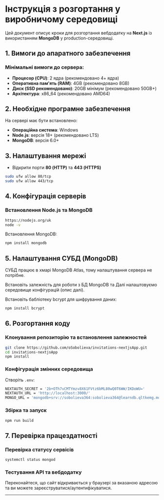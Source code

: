 # Інструкція з розгортання у виробничому середовищі

Цей документ описує кроки для розгортання вебдодатку на **Next.js** із використанням **MongoDB** у production-середовищі.

## 1. Вимоги до апаратного забезпечення
### Мінімальні вимоги до сервера:
- **Процесор (CPU)**: 2 ядра (рекомендовано 4+ ядра)
- **Оперативна пам'ять (RAM)**: 4GB (рекомендовано 8GB)
- **Диск (SSD рекомендовано)**: 20GB мінімум (рекомендовано 50GB+)
- **Архітектура**: x86_64 (рекомендовано AMD64)

## 2. Необхідне програмне забезпечення
На сервері має бути встановлено:
- **Операційна система**: Windows
- **Node.js**: версія 18+ (рекомендовано LTS)
- **MongoDB**: версія 6.0+

## 3. Налаштування мережі
- Відкрити порти **80 (HTTP)** та **443 (HTTPS)**

```sh
sudo ufw allow 80/tcp
sudo ufw allow 443/tcp
```

## 4. Конфігурація серверів
### Встановлення Node.js та MongoDB
```sh
https://nodejs.org/uk
node -v
```

Встановлення MongoDB:
```sh
npm install mongodb
```

## 5. Налаштування СУБД (MongoDB)
СУБД працює в хмарі MongoDB Atlas, тому налаштування сервера не потрібне.

Встановіть залежність для роботи з БД MongoDB та 
Далі налаштовуємо середовище конфігурацій (опис далі).

Встановіть бабліотеку bcrypt для шифрування даних:
```sh
npm install bcrypt
```

## 6. Розгортання коду
### Клонування репозиторію та встановлення залежностей
```sh
git clone https://github.com/oSobolieva/invitations-nextjsApp.git
cd invitations-nextjsApp
npm install
```

### Конфігурація змінних середовища
Створіть `.env`:
```sh
NEXTAUTH_SECRET = '2b+OTh7vCMTYmzv8X61FVtz6bML80wQ0T6WW/IKDoWU='
NEXTAUTH_URL = 'http://localhost:3000/'
MONGO_URL = 'mongodb+srv://sobolieva364:sobolieva364@learndb.qltkemg.mongodb.net/'
```

### Збірка та запуск
```sh
npm run build
```

## 7. Перевірка працездатності
### Перевірка статусу сервісів
```sh
systemctl status mongod
```

### Тестування API та вебдодатку
Переконайтеся, що сайт відкривається у браузері за вказаною адресою та ви можете зареєструватися/аутентифікуватися.

---

